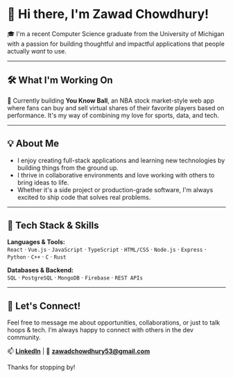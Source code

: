 # 👋 Hi there, I'm Zawad Chowdhury!

🎓 I'm a recent Computer Science graduate from the University of Michigan with a passion for building thoughtful and impactful applications that people actually *want* to use.

---

## 🛠️ What I'm Working On

🏀 Currently building **You Know Ball**, an NBA stock market-style web app where fans can buy and sell virtual shares of their favorite players based on performance. It's my way of combining my love for sports, data, and tech.

---

## 💡 About Me

- I enjoy creating full-stack applications and learning new technologies by building things from the ground up.
- I thrive in collaborative environments and love working with others to bring ideas to life.
- Whether it's a side project or production-grade software, I'm always excited to ship code that solves real problems.

---

## 🧰 Tech Stack & Skills

**Languages & Tools:**  
`React` · `Vue.js` · `JavaScript` · `TypeScript` · `HTML/CSS` · `Node.js` · `Express` · `Python` · `C++` · `C` · `Rust`

**Databases & Backend:**  
`SQL` · `PostgreSQL` · `MongoDB` · `Firebase` · `REST APIs`

---

## 🤝 Let's Connect!

Feel free to message me about opportunities, collaborations, or just to talk hoops & tech. I’m always happy to connect with others in the dev community.

📫 **[LinkedIn]((https://www.linkedin.com/in/zawad-chowdhury-b9a706222/))** | 📧 **zawadchowdhury53@gmail.com**

Thanks for stopping by!
